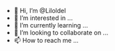 - 👋 Hi, I’m @Liloldel
- 👀 I’m interested in ...
- 🌱 I’m currently learning ...
- 💞️ I’m looking to collaborate on ...
- 📫 How to reach me ...

<!---
Liloldel/Liloldel is a ✨ special ✨ repository because its `README.md` (this file) appears on your GitHub profile.
You can click the Preview link to take a look at your changes.
--->
